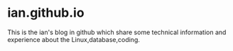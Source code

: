 # ian.github.io
This is the ian's blog in github which share some technical information and experience about the Linux,database,coding.
